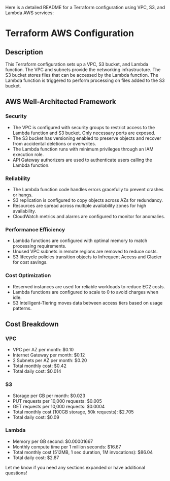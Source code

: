 Here is a detailed README for a Terraform configuration using VPC, S3, and Lambda AWS services:

# Terraform AWS Configuration

## Description

This Terraform configuration sets up a VPC, S3 bucket, and Lambda function. The VPC and subnets provide the networking infrastructure. The S3 bucket stores files that can be accessed by the Lambda function. The Lambda function is triggered to perform processing on files added to the S3 bucket.

## AWS Well-Architected Framework

### Security

- The VPC is configured with security groups to restrict access to the Lambda function and S3 bucket. Only necessary ports are exposed.
- The S3 bucket has versioning enabled to preserve objects and recover from accidental deletions or overwrites. 
- The Lambda function runs with minimum privileges through an IAM execution role.
- API Gateway authorizers are used to authenticate users calling the Lambda function.

### Reliability

- The Lambda function code handles errors gracefully to prevent crashes or hangs.
- S3 replication is configured to copy objects across AZs for redundancy.
- Resources are spread across multiple availability zones for high availability.
- CloudWatch metrics and alarms are configured to monitor for anomalies.

### Performance Efficiency

- Lambda functions are configured with optimal memory to match processing requirements.
- Unused VPC subnets in remote regions are removed to reduce costs.
- S3 lifecycle policies transition objects to Infrequent Access and Glacier for cost savings.

### Cost Optimization  

- Reserved instances are used for reliable workloads to reduce EC2 costs.
- Lambda functions are configured to scale to 0 to avoid charges when idle.
- S3 Intelligent-Tiering moves data between access tiers based on usage patterns.

## Cost Breakdown

### VPC
- VPC per AZ per month: $0.10 
- Internet Gateway per month: $0.12
- 2 Subnets per AZ per month: $0.20
- Total monthly cost: $0.42
- Total daily cost: $0.014

### S3
- Storage per GB per month: $0.023
- PUT requests per 10,000 requests: $0.005
- GET requests per 10,000 requests: $0.0004
- Total monthly cost (100GB storage, 50k requests): $2.705
- Total daily cost: $0.09

### Lambda
- Memory per GB second: $0.00001667
- Monthly compute time per 1 million seconds: $16.67
- Total monthly cost (512MB, 1 sec duration, 1M invocations): $86.04  
- Total daily cost: $2.87

Let me know if you need any sections expanded or have additional questions!